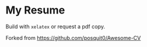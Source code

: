 # My Resume

Build with `xelatex` or request a pdf copy.

Forked from https://github.com/posquit0/Awesome-CV
